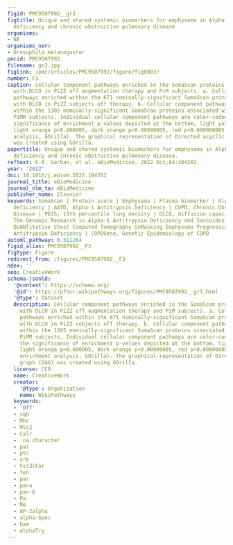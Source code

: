 ```yaml
---
figid: PMC9507992__gr3
figtitle: Unique and shared systemic biomarkers for emphysema in Alpha-1 Antitrypsin
  deficiency and chronic obstructive pulmonary disease
organisms:
- NA
organisms_ner:
- Drosophila melanogaster
pmcid: PMC9507992
filename: gr3.jpg
figlink: /pmc/articles/PMC9507992/figure/fig0003/
number: F3
caption: Cellular component pathways enriched in the SomaScan proteins associated
  with DLCO in PiZZ off augmentation therapy and PiM subjects. a. Cellular component
  pathways enriched within the 671 nominally-significant SomaScan proteins associated
  with DLCO in PiZZ subjects off therapy. b. Cellular component pathways enriched
  within the 1305 nominally-significant SomaScan proteins associated with DLCO in
  PiMM subjects. Individual cellular component pathways are color-coded based on the
  significance of enrichment p-values depicted at the bottom, light yellow p<0.00005,
  light orange p<0.000005, dark orange p<0.00000005, red p<0.000000005 (Pathway enrichment
  analysis, GOrilla). The graphical representation of Directed acyclic graph (DAG)
  was created using GOrilla.
papertitle: Unique and shared systemic biomarkers for emphysema in Alpha-1 Antitrypsin
  deficiency and chronic obstructive pulmonary disease.
reftext: K.A. Serban, et al. eBioMedicine. 2022 Oct;84:104262.
year: '2022'
doi: 10.1016/j.ebiom.2022.104262
journal_title: eBioMedicine
journal_nlm_ta: eBioMedicine
publisher_name: Elsevier
keywords: SomaScan | Protein score | Emphysema | Plasma biomarker | Alpha-1 antitrypsin
  deficiency | AATD, Alpha-1 Antitrypsin Deficiency | COPD, Chronic Obstructive Pulmonary
  Disease | PD15, 15th percentile lung density | DLCO, diffusion capacity | GRADS,
  The Genomic Research in Alpha-1 Antitrypsin Deficiency and Sarcoidosis | QUANTUM-1,
  QUANTitative Chest Computed Tomography UnMasking Emphysema Progression in Alpha-1
  Antitrypsin Deficiency | COPDGene, Genetic Epidemiology of COPD
automl_pathway: 0.511264
figid_alias: PMC9507992__F3
figtype: Figure
redirect_from: /figures/PMC9507992__F3
ndex: ''
seo: CreativeWork
schema-jsonld:
  '@context': https://schema.org/
  '@id': https://pfocr.wikipathways.org/figures/PMC9507992__gr3.html
  '@type': Dataset
  description: Cellular component pathways enriched in the SomaScan proteins associated
    with DLCO in PiZZ off augmentation therapy and PiM subjects. a. Cellular component
    pathways enriched within the 671 nominally-significant SomaScan proteins associated
    with DLCO in PiZZ subjects off therapy. b. Cellular component pathways enriched
    within the 1305 nominally-significant SomaScan proteins associated with DLCO in
    PiMM subjects. Individual cellular component pathways are color-coded based on
    the significance of enrichment p-values depicted at the bottom, light yellow p<0.00005,
    light orange p<0.000005, dark orange p<0.00000005, red p<0.000000005 (Pathway
    enrichment analysis, GOrilla). The graphical representation of Directed acyclic
    graph (DAG) was created using GOrilla.
  license: CC0
  name: CreativeWork
  creator:
    '@type': Organization
    name: WikiPathways
  keywords:
  - 'Off'
  - sqh
  - Mhc
  - Mlc2
  - Calr
  - .na.character
  - pat
  - ptc
  - crb
  - Fs(3)Far
  - ten
  - par
  - para
  - par-6
  - Pa
  - Me
  - AP-2alpha
  - alpha-Spec
  - bam
  - alphaTry
---
```

